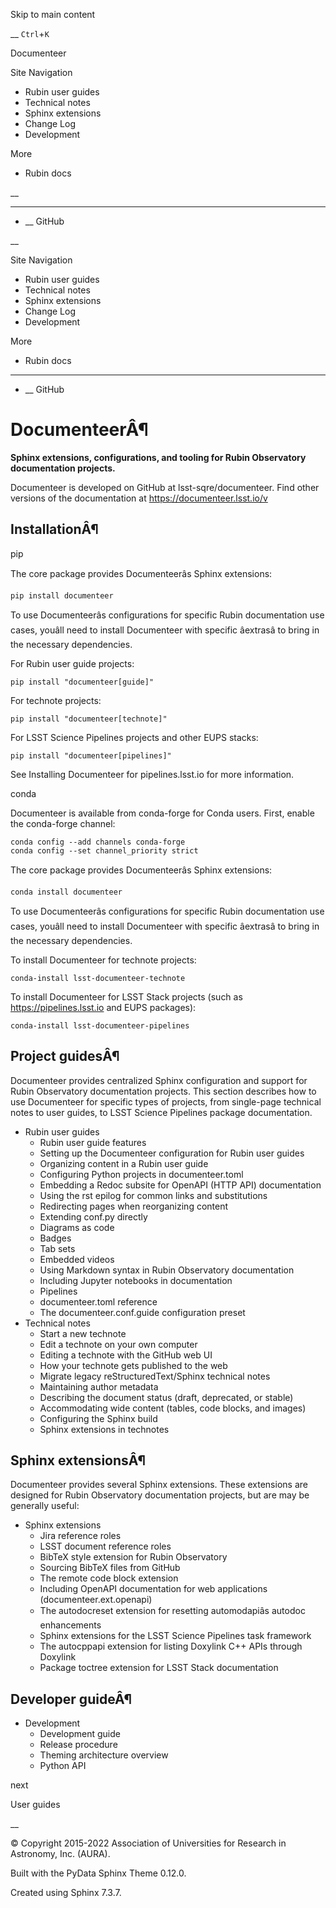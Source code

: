 Skip to main content

__ `Ctrl`+`K`

Documenteer

Site Navigation 

  * Rubin user guides 
  * Technical notes 
  * Sphinx extensions 
  * Change Log 
  * Development 

More 

  * Rubin docs 




__

______

  * __ GitHub



__

Site Navigation 

  * Rubin user guides 
  * Technical notes 
  * Sphinx extensions 
  * Change Log 
  * Development 

More 

  * Rubin docs 




______

  * __ GitHub



# DocumenteerÂ¶

**Sphinx extensions, configurations, and tooling for Rubin Observatory documentation projects.**

Documenteer is developed on GitHub at lsst-sqre/documenteer. Find other versions of the documentation at https://documenteer.lsst.io/v

## InstallationÂ¶

pip

The core package provides Documenteerâs Sphinx extensions:
    
    
    pip install documenteer
    

To use Documenteerâs configurations for specific Rubin documentation use cases, youâll need to install Documenteer with specific âextrasâ to bring in the necessary dependencies.

For Rubin user guide projects:
    
    
    pip install "documenteer[guide]"
    

For technote projects:
    
    
    pip install "documenteer[technote]"
    

For LSST Science Pipelines projects and other EUPS stacks:
    
    
    pip install "documenteer[pipelines]"
    

See Installing Documenteer for pipelines.lsst.io for more information.

conda

Documenteer is available from conda-forge for Conda users. First, enable the conda-forge channel:
    
    
    conda config --add channels conda-forge
    conda config --set channel_priority strict
    

The core package provides Documenteerâs Sphinx extensions:
    
    
    conda install documenteer
    

To use Documenteerâs configurations for specific Rubin documentation use cases, youâll need to install Documenteer with specific âextrasâ to bring in the necessary dependencies.

To install Documenteer for technote projects:
    
    
    conda-install lsst-documenteer-technote
    

To install Documenteer for LSST Stack projects (such as https://pipelines.lsst.io and EUPS packages):
    
    
    conda-install lsst-documenteer-pipelines
    

## Project guidesÂ¶

Documenteer provides centralized Sphinx configuration and support for Rubin Observatory documentation projects. This section describes how to use Documenteer for specific types of projects, from single-page technical notes to user guides, to LSST Science Pipelines package documentation.

  * Rubin user guides
    * Rubin user guide features
    * Setting up the Documenteer configuration for Rubin user guides
    * Organizing content in a Rubin user guide
    * Configuring Python projects in documenteer.toml
    * Embedding a Redoc subsite for OpenAPI (HTTP API) documentation
    * Using the rst epilog for common links and substitutions
    * Redirecting pages when reorganizing content
    * Extending conf.py directly
    * Diagrams as code
    * Badges
    * Tab sets
    * Embedded videos
    * Using Markdown syntax in Rubin Observatory documentation
    * Including Jupyter notebooks in documentation
    * Pipelines
    * documenteer.toml reference
    * The documenteer.conf.guide configuration preset
  * Technical notes
    * Start a new technote
    * Edit a technote on your own computer
    * Editing a technote with the GitHub web UI
    * How your technote gets published to the web
    * Migrate legacy reStructuredText/Sphinx technical notes
    * Maintaining author metadata
    * Describing the document status (draft, deprecated, or stable)
    * Accommodating wide content (tables, code blocks, and images)
    * Configuring the Sphinx build
    * Sphinx extensions in technotes



## Sphinx extensionsÂ¶

Documenteer provides several Sphinx extensions. These extensions are designed for Rubin Observatory documentation projects, but are may be generally useful:

  * Sphinx extensions
    * Jira reference roles
    * LSST document reference roles
    * BibTeX style extension for Rubin Observatory
    * Sourcing BibTeX files from GitHub
    * The remote code block extension
    * Including OpenAPI documentation for web applications (documenteer.ext.openapi)
    * The autodocreset extension for resetting automodapiâs autodoc enhancements
    * Sphinx extensions for the LSST Science Pipelines task framework
    * The autocppapi extension for listing Doxylink C++ APIs through Doxylink
    * Package toctree extension for LSST Stack documentation



## Developer guideÂ¶

  * Development
    * Development guide
    * Release procedure
    * Theming architecture overview
    * Python API



next

User guides

__

© Copyright 2015-2022 Association of Universities for Research in Astronomy, Inc. (AURA).  


Built with the  PyData Sphinx Theme  0.12.0. 

Created using Sphinx 7.3.7.  


